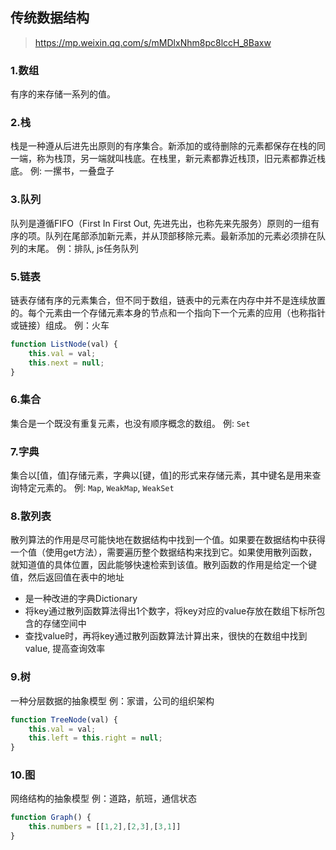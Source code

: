 ## 传统数据结构
> https://mp.weixin.qq.com/s/mMDlxNhm8pc8lccH_8Baxw
### 1.数组
有序的来存储一系列的值。
### 2.栈
栈是一种遵从后进先出原则的有序集合。新添加的或待删除的元素都保存在栈的同一端，称为栈顶，另一端就叫栈底。在栈里，新元素都靠近栈顶，旧元素都靠近栈底。
例: 一摞书，一叠盘子
### 3.队列
队列是遵循FIFO（First In First Out, 先进先出，也称先来先服务）原则的一组有序的项。队列在尾部添加新元素，并从顶部移除元素。最新添加的元素必须排在队列的末尾。
例：排队, js任务队列
### 5.链表
链表存储有序的元素集合，但不同于数组，链表中的元素在内存中并不是连续放置的。每个元素由一个存储元素本身的节点和一个指向下一个元素的应用（也称指针或链接）组成。
例：火车
```js
function ListNode(val) {
    this.val = val;
    this.next = null;
}
```
### 6.集合
集合是一个既没有重复元素，也没有顺序概念的数组。
例: `Set`
### 7.字典
集合以[值，值]存储元素，字典以[键，值]的形式来存储元素，其中键名是用来查询特定元素的。
例: `Map`, `WeakMap`, `WeakSet`
### 8.散列表
散列算法的作用是尽可能快地在数据结构中找到一个值。如果要在数据结构中获得一个值（使用get方法），需要遍历整个数据结构来找到它。如果使用散列函数，就知道值的具体位置，因此能够快速检索到该值。散列函数的作用是给定一个键值，然后返回值在表中的地址
* 是一种改进的字典Dictionary
* 将key通过散列函数算法得出1个数字，将key对应的value存放在数组下标所包含的存储空间中
* 查找value时，再将key通过散列函数算法计算出来，很快的在数组中找到value, 提高查询效率
### 9.树
一种分层数据的抽象模型
例：家谱，公司的组织架构
```js
function TreeNode(val) {
    this.val = val;
    this.left = this.right = null;
}
```
### 10.图
网络结构的抽象模型
例：道路，航班，通信状态
```js
function Graph() {
    this.numbers = [[1,2],[2,3],[3,1]]
}
```